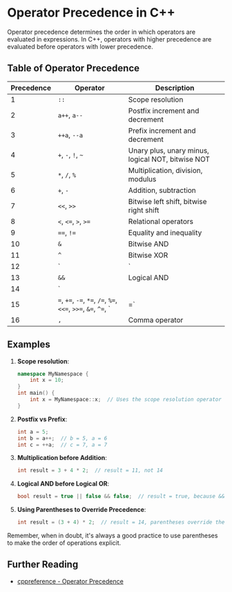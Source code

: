 # Operator Precedence in C++

Operator precedence determines the order in which operators are evaluated in expressions. In C++, operators with higher precedence are evaluated before operators with lower precedence.

## Table of Operator Precedence

| Precedence | Operator | Description |
|------------|----------|-------------|
| 1 | `::` | Scope resolution |
| 2 | `a++`, `a--` | Postfix increment and decrement |
| 3 | `++a`, `--a` | Prefix increment and decrement |
| 4 | `+`, `-`, `!`, `~` | Unary plus, unary minus, logical NOT, bitwise NOT |
| 5 | `*`, `/`, `%` | Multiplication, division, modulus |
| 6 | `+`, `-` | Addition, subtraction |
| 7 | `<<`, `>>` | Bitwise left shift, bitwise right shift |
| 8 | `<`, `<=`, `>`, `>=` | Relational operators |
| 9 | `==`, `!=` | Equality and inequality |
| 10 | `&` | Bitwise AND |
| 11 | `^` | Bitwise XOR |
| 12 | `|` | Bitwise OR |
| 13 | `&&` | Logical AND |
| 14 | `||` | Logical OR |
| 15 | `=`, `+=`, `-=`, `*=`, `/=`, `%=`, `<<=`, `>>=`, `&=`, `^=`, `|=` | Assignment operators |
| 16 | `,` | Comma operator |

## Examples

1. **Scope resolution**:
   ```cpp
   namespace MyNamespace {
       int x = 10;
   }
   int main() {
       int x = MyNamespace::x;  // Uses the scope resolution operator
   }
   ```

2. **Postfix vs Prefix**:
   ```cpp
   int a = 5;
   int b = a++;  // b = 5, a = 6
   int c = ++a;  // c = 7, a = 7
   ```

3. **Multiplication before Addition**:
   ```cpp
   int result = 3 + 4 * 2;  // result = 11, not 14
   ```

4. **Logical AND before Logical OR**:
   ```cpp
   bool result = true || false && false;  // result = true, because && has higher precedence than ||
   ```

5. **Using Parentheses to Override Precedence**:
   ```cpp
   int result = (3 + 4) * 2;  // result = 14, parentheses override the default precedence
   ```

Remember, when in doubt, it's always a good practice to use parentheses to make the order of operations explicit.

## Further Reading
- [cppreference - Operator Precedence](https://en.cppreference.com/w/cpp/language/operator_precedence)